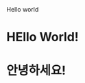 <!DOCTYPE html>
<head>
     <tilte>Hello world</tilte>
     <meta charset="UTF-8" />
</head>
<body>
    <h1> HEllo World!</h1>
    <h1> 안녕하세요!</h1>
</body>
